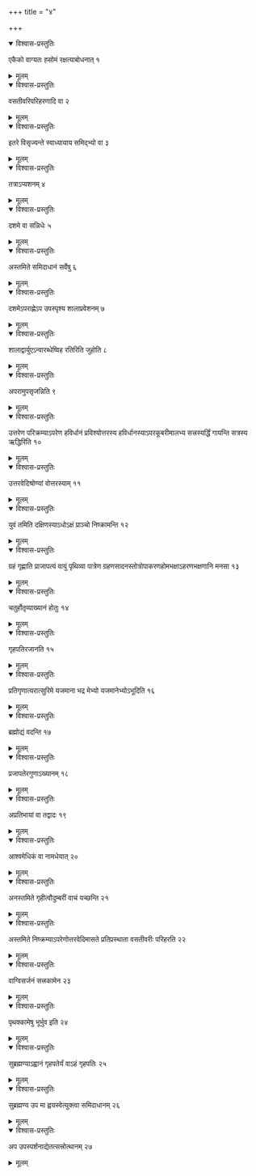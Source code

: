 +++
title = "४"

+++


<details open><summary>विश्वास-प्रस्तुतिः</summary>

एकैको वाग्यतः ह्सोमं रक्षत्याबोधनात् १
</details>

<details><summary>मूलम्</summary>

एकैको वाग्यतः ह्सोमं रक्षत्याबोधनात् १
</details>


<details open><summary>विश्वास-प्रस्तुतिः</summary>

वसतीवरिपरिहरणादि वा २
</details>

<details><summary>मूलम्</summary>

वसतीवरिपरिहरणादि वा २
</details>


<details open><summary>विश्वास-प्रस्तुतिः</summary>

इतरे विसृज्यन्ते स्वाध्यायाय समिद्भ्यो वा ३
</details>

<details><summary>मूलम्</summary>

इतरे विसृज्यन्ते स्वाध्यायाय समिद्भ्यो वा ३
</details>


<details open><summary>विश्वास-प्रस्तुतिः</summary>

तत्राऽप्यशनम् ४
</details>

<details><summary>मूलम्</summary>

तत्राऽप्यशनम् ४
</details>


<details open><summary>विश्वास-प्रस्तुतिः</summary>

दशमे वा सन्निधेः ५
</details>

<details><summary>मूलम्</summary>

दशमे वा सन्निधेः ५
</details>


<details open><summary>विश्वास-प्रस्तुतिः</summary>

अस्तमिते समिदाधानं सर्वेषु ६
</details>

<details><summary>मूलम्</summary>

अस्तमिते समिदाधानं सर्वेषु ६
</details>


<details open><summary>विश्वास-प्रस्तुतिः</summary>

दशमेऽपराह्णेऽप उपस्पृश्य शालाप्रवेशनम् ७
</details>

<details><summary>मूलम्</summary>

दशमेऽपराह्णेऽप उपस्पृश्य शालाप्रवेशनम् ७
</details>


<details open><summary>विश्वास-प्रस्तुतिः</summary>

शालाद्वार्युएऽन्वारब्धेष्विह रतिरिति जुहोति ८
</details>

<details><summary>मूलम्</summary>

शालाद्वार्युएऽन्वारब्धेष्विह रतिरिति जुहोति ८
</details>


<details open><summary>विश्वास-प्रस्तुतिः</summary>

अपरामुपसृजन्निति ९
</details>

<details><summary>मूलम्</summary>

अपरामुपसृजन्निति ९
</details>


<details open><summary>विश्वास-प्रस्तुतिः</summary>

उत्तरेण परिक्रम्याऽपरेण हविर्धानं प्रविश्योत्तरस्य हविर्धानस्याऽपरकूबरीमालभ्य सत्त्रस्यर्द्धिं गायन्ति सत्रस्य ऋद्धिरिति १०
</details>

<details><summary>मूलम्</summary>

उत्तरेण परिक्रम्याऽपरेण हविर्धानं प्रविश्योत्तरस्य हविर्धानस्याऽपरकूबरीमालभ्य सत्त्रस्यर्द्धिं गायन्ति सत्रस्य ऋद्धिरिति १०
</details>


<details open><summary>विश्वास-प्रस्तुतिः</summary>

उत्तरवेदिश्रोण्यां वोत्तरस्याम् ११
</details>

<details><summary>मूलम्</summary>

उत्तरवेदिश्रोण्यां वोत्तरस्याम् ११
</details>


<details open><summary>विश्वास-प्रस्तुतिः</summary>

युवं तमिति दक्षिणस्याऽधोऽक्षं प्राञ्चो निष्क्रामन्ति १२
</details>

<details><summary>मूलम्</summary>

युवं तमिति दक्षिणस्याऽधोऽक्षं प्राञ्चो निष्क्रामन्ति १२
</details>


<details open><summary>विश्वास-प्रस्तुतिः</summary>

ग्रहं गृह्णाति प्राजापत्यं वायुं पृथिव्या पात्रेण ग्रहणसादनस्तोत्रोपाकरणहोमभक्षाऽहरणभक्षणानि मनसा १३
</details>

<details><summary>मूलम्</summary>

ग्रहं गृह्णाति प्राजापत्यं वायुं पृथिव्या पात्रेण ग्रहणसादनस्तोत्रोपाकरणहोमभक्षाऽहरणभक्षणानि मनसा १३
</details>


<details open><summary>विश्वास-प्रस्तुतिः</summary>

चतुर्होतृव्याख्यानं होतुः १४
</details>

<details><summary>मूलम्</summary>

चतुर्होतृव्याख्यानं होतुः १४
</details>


<details open><summary>विश्वास-प्रस्तुतिः</summary>

गृहपतिरजानति १५
</details>

<details><summary>मूलम्</summary>

गृहपतिरजानति १५
</details>


<details open><summary>विश्वास-प्रस्तुतिः</summary>

प्रतिगृणात्यरात्सुरिमे यजमाना भद्र मेभ्यो यजमानेभ्योऽभूदिति १६
</details>

<details><summary>मूलम्</summary>

प्रतिगृणात्यरात्सुरिमे यजमाना भद्र मेभ्यो यजमानेभ्योऽभूदिति १६
</details>


<details open><summary>विश्वास-प्रस्तुतिः</summary>

ब्रह्मोद्यं वदन्ति १७
</details>

<details><summary>मूलम्</summary>

ब्रह्मोद्यं वदन्ति १७
</details>


<details open><summary>विश्वास-प्रस्तुतिः</summary>

प्रजापतेरगुणाऽख्यानम् १८
</details>

<details><summary>मूलम्</summary>

प्रजापतेरगुणाऽख्यानम् १८
</details>


<details open><summary>विश्वास-प्रस्तुतिः</summary>

अप्रतिभायां वा तद्वादः १९
</details>

<details><summary>मूलम्</summary>

अप्रतिभायां वा तद्वादः १९
</details>


<details open><summary>विश्वास-प्रस्तुतिः</summary>

आश्वमेधिकं वा नामधेयात् २०
</details>

<details><summary>मूलम्</summary>

आश्वमेधिकं वा नामधेयात् २०
</details>


<details open><summary>विश्वास-प्रस्तुतिः</summary>

अनस्तमिते गृहीत्वौदुम्बरीं वाचं यच्छन्ति २१
</details>

<details><summary>मूलम्</summary>

अनस्तमिते गृहीत्वौदुम्बरीं वाचं यच्छन्ति २१
</details>


<details open><summary>विश्वास-प्रस्तुतिः</summary>

अस्तमिते निष्क्रम्याऽपरेणोत्तरवेदिमासते प्रतिप्रस्थाता वसतीवरीः परिहरति २२
</details>

<details><summary>मूलम्</summary>

अस्तमिते निष्क्रम्याऽपरेणोत्तरवेदिमासते प्रतिप्रस्थाता वसतीवरीः परिहरति २२
</details>


<details open><summary>विश्वास-प्रस्तुतिः</summary>

वाग्विसर्जनं सत्त्रकामेन २३
</details>

<details><summary>मूलम्</summary>

वाग्विसर्जनं सत्त्रकामेन २३
</details>


<details open><summary>विश्वास-प्रस्तुतिः</summary>

पृथक्कामेषु भूर्भुव इति २४
</details>

<details><summary>मूलम्</summary>

पृथक्कामेषु भूर्भुव इति २४
</details>


<details open><summary>विश्वास-प्रस्तुतिः</summary>

सुब्रह्मण्याऽह्वानं गृहपतेर्यं वाऽहं गृहपतिः २५
</details>

<details><summary>मूलम्</summary>

सुब्रह्मण्याऽह्वानं गृहपतेर्यं वाऽहं गृहपतिः २५
</details>


<details open><summary>विश्वास-प्रस्तुतिः</summary>

सुब्रह्मण्य उप मा ह्वयस्वेत्युक्त्वा समिदाधानम् २६
</details>

<details><summary>मूलम्</summary>

सुब्रह्मण्य उप मा ह्वयस्वेत्युक्त्वा समिदाधानम् २६
</details>


<details open><summary>विश्वास-प्रस्तुतिः</summary>

अप उपस्पर्शनाद्येतत्सत्त्रोत्थानम् २७
</details>

<details><summary>मूलम्</summary>

अप उपस्पर्शनाद्येतत्सत्त्रोत्थानम् २७
</details>
